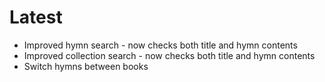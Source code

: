 # Latest

- Improved hymn search - now checks both title and hymn contents
- Improved collection search - now checks both title and hymn contents
- Switch hymns between books